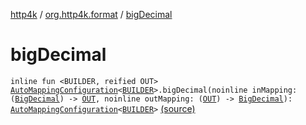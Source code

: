 [http4k](../index.md) / [org.http4k.format](index.md) / [bigDecimal](./big-decimal.md)

# bigDecimal

`inline fun <BUILDER, reified OUT> `[`AutoMappingConfiguration`](-auto-mapping-configuration/index.md)`<`[`BUILDER`](big-decimal.md#BUILDER)`>.bigDecimal(noinline inMapping: (`[`BigDecimal`](https://docs.oracle.com/javase/9/docs/api/java/math/BigDecimal.html)`) -> `[`OUT`](big-decimal.md#OUT)`, noinline outMapping: (`[`OUT`](big-decimal.md#OUT)`) -> `[`BigDecimal`](https://docs.oracle.com/javase/9/docs/api/java/math/BigDecimal.html)`): `[`AutoMappingConfiguration`](-auto-mapping-configuration/index.md)`<`[`BUILDER`](big-decimal.md#BUILDER)`>` [(source)](https://github.com/http4k/http4k/blob/master/http4k-core/src/main/kotlin/org/http4k/format/AutoMappingConfiguration.kt#L97)